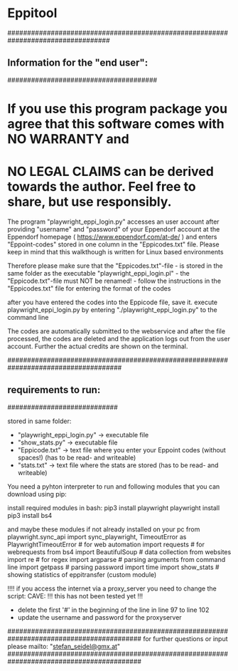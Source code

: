 # Eppitool

##################################################################################
## Information for the "end user":  ##
######################################
# If you use this program package you agree that this software comes with NO WARRANTY and 
# NO LEGAL CLAIMS can be derived towards the author. Feel free to share, but use responsibly.

 The program "playwright_eppi_login.py" accesses an user account after providing
 "username" and "password" of your Eppendorf account at  the Eppendorf homepage
  ( https://www.eppendorf.com/at-de/ ) and enters "Eppoint-codes" stored in one 
 column in the "Eppicodes.txt" file.
 Please keep in mind that this walkthough is written for Linux based environments

 Therefore please make sure that the "Eppicodes.txt"-file
        - is stored in the same folder as the executable "playwright_eppi_login.pl"
        - the "Eppicode.txt"-file must NOT be renamed!
        - follow the instructions in the "Eppicodes.txt" file for entering the format
          of the codes

 after you have entered the codes into the Eppicode file, save it.
 execute playwright_eppi_login.py by entering "./playwright_eppi_login.py" to the command line

 The codes are automatically submitted to the webservice and after the file
 processed, the codes are deleted and the application logs out from the
 user account. Further the actual credits are shown on the terminal.




#####################################################################################
## requirements to run:   ##
############################

stored in same folder:
- "playwright_eppi_login.py" -> executable file
- "show_stats.py" -> executable file
- "Eppicode.txt" -> text file where you enter your Eppoint codes (without spaces!) (has to be read- and writeable)
- "stats.txt" -> text file where the stats are stored (has to be read- and writeable)


You need a pyhton interpreter to run and following modules that you can download using pip:

 install required modules in bash:
 pip3 install playwright
 playwright install
 pip3 install bs4


and maybe these modules if not already installed on your pc
from playwright.sync_api import sync_playwright, TimeoutError as PlaywrightTimeoutError # for web automation
import requests                                                              # for webrequests
from bs4 import BeautifulSoup                                                # data collection from websites
import re                                                                    # for regex
import argparse                                                              # parsing arguments from command line
import getpass                                                               # parsing password
import time
import show_stats                                                            # showing statistics of eppitransfer (custom module)



!!!! if you access the internet via a proxy_server you need to change the script:
CAVE: !!! this has not been tested yet !!!
- delete the first '#' in the beginning of the line in line 97 to line 102
- update the username and password for the proxyserver


##########################################################################################
for further questions or input please mailto: "stefan_seidel@gmx.at"
##########################################################################################
